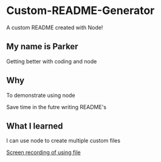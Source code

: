 # Custom-README-Generator

A custom README created with Node!

## My name is Parker

Getting better with coding and node

## Why

To demonstrate using node

Save time in the futre writing README's

## What I learned

I can use node to create multiple custom files

[Screen recording of using file](https://youtu.be/kcY75H0SkpE "Screen recording of using file")